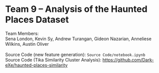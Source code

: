 # Team 9 – Analysis of the Haunted Places Dataset 
Team Members:<br>
Sena London, Kevin Sy, Andrew Turangan, Gideon Nazarian, Anneliese Wilkins, Austin Oliver<br><br>
Source Code (new feature generation): ```Source Code/notebook.ipynb```<br>
Source Code (Tika Similarity Cluster Analysis): https://github.com/Dark-eXe/haunted-places-similarity
